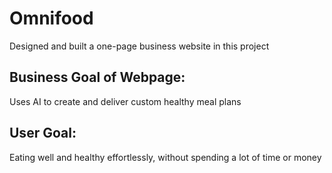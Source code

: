 # Omnifood
Designed and built a one-page business website in this project
## Business Goal of Webpage:
Uses AI to create and deliver custom healthy meal plans
## User Goal:
Eating well and healthy effortlessly, without spending a lot of time or money
